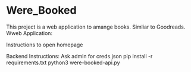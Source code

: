 # Were_Booked
This project is a web application to amange books. Simliar to Goodreads.
Wweb Application:

Instructions to open homepage

Backend Instructions:
Ask admin for creds.json
pip install -r requirements.txt
python3 were-booked-api.py
